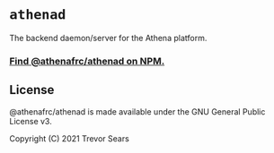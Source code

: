 # `athenad`

The backend daemon/server for the Athena platform.

### [Find @athenafrc/athenad on NPM.](https://www.npmjs.com/package/@athenafrc/athenad)

## License

@athenafrc/athenad is made available under the GNU General Public License v3.

Copyright (C) 2021 Trevor Sears
